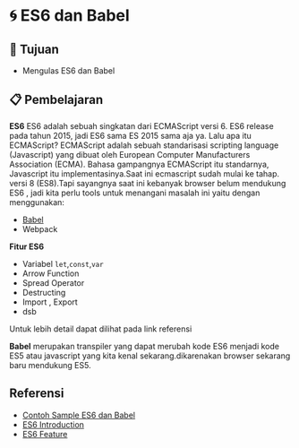 # :cyclone: ES6 dan Babel

## :bookmark_tabs: Tujuan

- Mengulas ES6 dan Babel 

## :clipboard: Pembelajaran
**ES6** ES6 adalah sebuah singkatan dari ECMAScript versi 6. ES6 release pada tahun 2015, jadi ES6 sama ES 2015 sama aja ya. Lalu apa itu ECMAScript? ECMAScript adalah sebuah standarisasi scripting language (Javascript) yang dibuat oleh European Computer Manufacturers Association (ECMA). Bahasa gampangnya ECMAScript itu standarnya, Javascript itu implementasinya.Saat ini ecmascript sudah mulai ke tahap. versi 8 (ES8).Tapi sayangnya saat ini kebanyak browser belum mendukung ES6 , jadi kita perlu tools untuk menangani masalah ini yaitu dengan menggunakan:
 - [Babel](https://babeljs.io/)
 - Webpack

**Fitur ES6**
 - Variabel `let`,`const`,`var`
 - Arrow Function
 - Spread Operator
 - Destructing
 - Import , Export
 - dsb

Untuk lebih detail dapat dilihat pada link referensi

**Babel** merupakan transpiler yang dapat merubah kode ES6 menjadi kode ES5 atau javascript yang kita kenal sekarang.dikarenakan browser sekarang baru mendukung ES5.

## Referensi
- [Contoh Sample ES6 dan Babel](https://github.com/wrideveloper/workshop-babel-starter)
- [ES6 Introduction](https://degananda.com/es6-introduction/)
- [ES6 Feature](http://es6-features.org/#Constants)